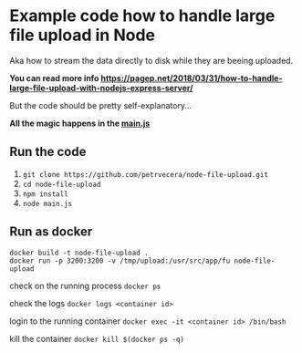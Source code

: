 # Example code how to handle large file upload in Node

Aka how to stream the data directly to disk while they are beeing uploaded.

**You can read more info https://pagep.net/2018/03/31/how-to-handle-large-file-upload-with-nodejs-express-server/**

But the code should be pretty self-explanatory...

**All the magic happens in the [main.js](https://github.com/petrvecera/node-file-upload/blob/master/main.js)**

## Run the code

1. `git clone https://github.com/petrvecera/node-file-upload.git`
2. `cd node-file-upload`
3. `npm install`
4. `node main.js`


## Run as docker

```
docker build -t node-file-upload .
docker run -p 3200:3200 -v /tmp/upload:/usr/src/app/fu node-file-upload
```

check on the running process ```docker ps```

check the logs ```docker logs <container id>```

login to the running container ```docker exec -it <container id> /bin/bash```

kill the container ```docker kill $(docker ps -q)```



